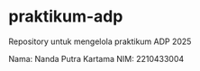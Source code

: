# praktikum-adp
Repository untuk mengelola praktikum ADP 2025

Nama: Nanda Putra Kartama
NIM: 2210433004

